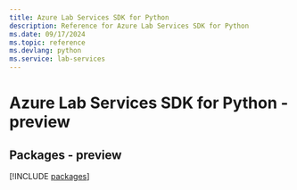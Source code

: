 ```yaml
---
title: Azure Lab Services SDK for Python
description: Reference for Azure Lab Services SDK for Python
ms.date: 09/17/2024
ms.topic: reference
ms.devlang: python
ms.service: lab-services
---
```

# Azure Lab Services SDK for Python - preview
## Packages - preview
[!INCLUDE [packages](lab-services-index.md)]